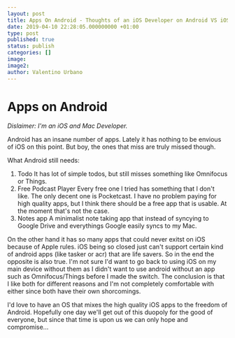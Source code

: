 ```yaml
---
layout: post
title: Apps On Android - Thoughts of an iOS Developer on Android VS iOS
date: 2019-04-10 22:28:05.000000000 +01:00
type: post
published: true
status: publish
categories: []
image:
image2:
author: Valentino Urbano
---
```

# Apps on Android

*Dislaimer: I'm an iOS and Mac Developer.*

Android has an insane number of apps. Lately it has nothing to be envious of iOS on this point. But boy, the ones that miss are truly missed though.

What Android still needs:

1.  Todo
    It has lot of simple todos, but still misses something like Omnifocus or Things.
2.  Free Podcast Player
    Every free one I tried has something that I don't like. The only decent one is Pocketcast. I have no problem paying for high quality apps, but I think there should be a free app that is usable. At the moment that's not the case.
3. Notes app
  A minimalist note taking app that instead of syncying to Google Drive and everythings Google easily syncs to my Mac.

On the other hand it has so many apps that could never exitst on iOS because of Apple rules. iOS being so closed just can't support certain kind of android apps (like tasker or acr) that are life savers. So in the end the opposite is also true. I'm not sure I'd want to go back to using iOS on my main device without them as I didn't want to use android without an app such as Omnifocus/Things before I made the switch. The conclusion is that I like both for different reasons and I'm not completely comfortable with either since both have their own shorcomings.

I'd love to have an OS that mixes the high quality iOS apps to the freedom of Android. Hopefully one day we'll get out of this duopoly for the good of everyone, but since that time is upon us we can only hope and compromise...
